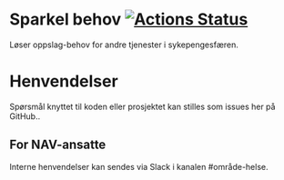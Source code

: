 Sparkel behov [![Actions Status](https://github.com/navikt/helse-sparkel-behov/workflows/master/badge.svg)](https://github.com/navikt/helse-sparkel-behov/actions)
=============

Løser oppslag-behov for andre tjenester i sykepengesfæren.

# Henvendelser

Spørsmål knyttet til koden eller prosjektet kan stilles som issues her på GitHub..

## For NAV-ansatte

Interne henvendelser kan sendes via Slack i kanalen #område-helse.
